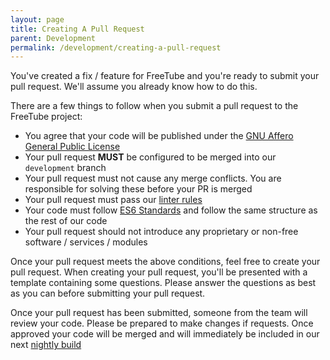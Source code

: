 ```yaml
---
layout: page
title: Creating A Pull Request
parent: Development
permalink: /development/creating-a-pull-request
---
```


You've created a fix / feature for FreeTube and you're ready to submit your pull request. We'll assume you already know how to do this.

There are a few things to follow when you submit a pull request to the FreeTube project:

- You agree that your code will be published under the [GNU Affero General Public License](https://www.gnu.org/licenses/agpl-3.0.html)
- Your pull request **MUST** be configured to be merged into our `development` branch
- Your pull request must not cause any merge conflicts. You are responsible for solving these before your PR is merged
- Your pull request must pass our [linter rules](/development/getting-started/#linting)
- Your code must follow [ES6 Standards](https://rse.github.io/es6-features/) and follow the same structure as the rest of our code
- Your pull request should not introduce any proprietary or non-free software / services / modules

Once your pull request meets the above conditions, feel free to create your pull request. When creating your pull request, you'll be presented with a template containing some questions. Please answer the questions as best as you can before submitting your pull request.

Once your pull request has been submitted, someone from the team will review your code. Please be prepared to make changes if requests. Once approved your code will be merged and will immediately be included in our next [nightly build](/development/nightly-builds)
